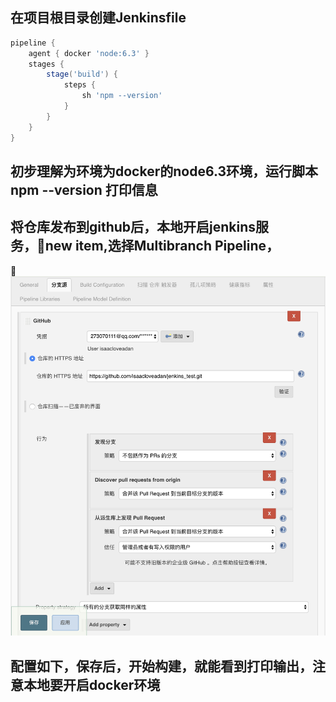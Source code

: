 ## 在项目根目录创建Jenkinsfile
```Groovy
pipeline {
    agent { docker 'node:6.3' }
    stages {
        stage('build') {
            steps {
                sh 'npm --version'
            }
        }
    }
}
```
## 初步理解为环境为docker的node6.3环境，运行脚本npm --version 打印信息
## 将仓库发布到github后，本地开启jenkins服务，new item,选择Multibranch Pipeline，
![avatar](./resources/1.png)
## 配置如下，保存后，开始构建，就能看到打印输出，注意本地要开启docker环境